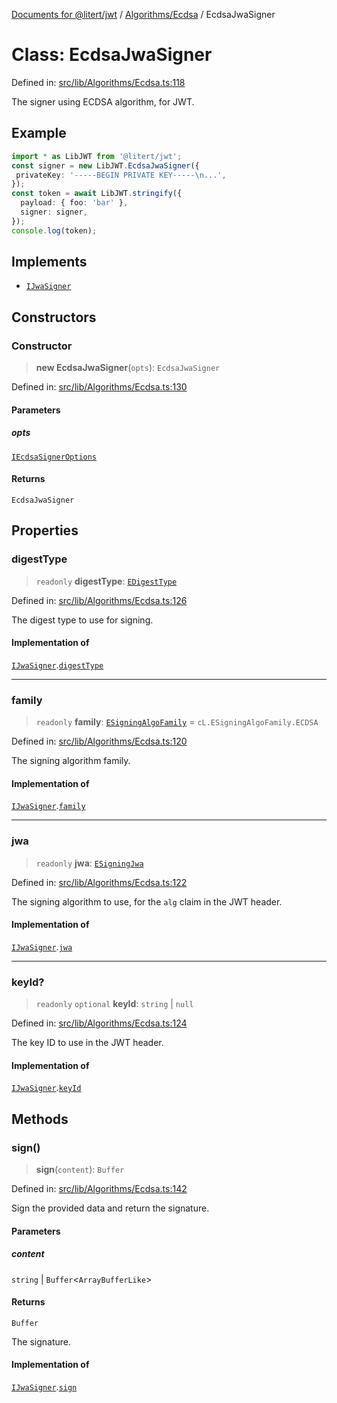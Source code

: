 [Documents for @litert/jwt](../../../index.md) / [Algorithms/Ecdsa](../index.md) / EcdsaJwaSigner

# Class: EcdsaJwaSigner

Defined in: [src/lib/Algorithms/Ecdsa.ts:118](https://github.com/litert/jwt.js/blob/master/src/lib/Algorithms/Ecdsa.ts#L118)

The signer using ECDSA algorithm, for JWT.

## Example

```ts
import * as LibJWT from '@litert/jwt';
const signer = new LibJWT.EcdsaJwaSigner({
 privateKey: '-----BEGIN PRIVATE KEY-----\n...',
});
const token = await LibJWT.stringify({
  payload: { foo: 'bar' },
  signer: signer,
});
console.log(token);
```

## Implements

- [`IJwaSigner`](../../../Types/interfaces/IJwaSigner.md)

## Constructors

### Constructor

> **new EcdsaJwaSigner**(`opts`): `EcdsaJwaSigner`

Defined in: [src/lib/Algorithms/Ecdsa.ts:130](https://github.com/litert/jwt.js/blob/master/src/lib/Algorithms/Ecdsa.ts#L130)

#### Parameters

##### opts

[`IEcdsaSignerOptions`](../interfaces/IEcdsaSignerOptions.md)

#### Returns

`EcdsaJwaSigner`

## Properties

### digestType

> `readonly` **digestType**: [`EDigestType`](../../../Constants/enumerations/EDigestType.md)

Defined in: [src/lib/Algorithms/Ecdsa.ts:126](https://github.com/litert/jwt.js/blob/master/src/lib/Algorithms/Ecdsa.ts#L126)

The digest type to use for signing.

#### Implementation of

[`IJwaSigner`](../../../Types/interfaces/IJwaSigner.md).[`digestType`](../../../Types/interfaces/IJwaSigner.md#digesttype)

***

### family

> `readonly` **family**: [`ESigningAlgoFamily`](../../../Constants/enumerations/ESigningAlgoFamily.md) = `cL.ESigningAlgoFamily.ECDSA`

Defined in: [src/lib/Algorithms/Ecdsa.ts:120](https://github.com/litert/jwt.js/blob/master/src/lib/Algorithms/Ecdsa.ts#L120)

The signing algorithm family.

#### Implementation of

[`IJwaSigner`](../../../Types/interfaces/IJwaSigner.md).[`family`](../../../Types/interfaces/IJwaSigner.md#family)

***

### jwa

> `readonly` **jwa**: [`ESigningJwa`](../../../Constants/enumerations/ESigningJwa.md)

Defined in: [src/lib/Algorithms/Ecdsa.ts:122](https://github.com/litert/jwt.js/blob/master/src/lib/Algorithms/Ecdsa.ts#L122)

The signing algorithm to use, for the `alg` claim in the JWT header.

#### Implementation of

[`IJwaSigner`](../../../Types/interfaces/IJwaSigner.md).[`jwa`](../../../Types/interfaces/IJwaSigner.md#jwa)

***

### keyId?

> `readonly` `optional` **keyId**: `string` \| `null`

Defined in: [src/lib/Algorithms/Ecdsa.ts:124](https://github.com/litert/jwt.js/blob/master/src/lib/Algorithms/Ecdsa.ts#L124)

The key ID to use in the JWT header.

#### Implementation of

[`IJwaSigner`](../../../Types/interfaces/IJwaSigner.md).[`keyId`](../../../Types/interfaces/IJwaSigner.md#keyid)

## Methods

### sign()

> **sign**(`content`): `Buffer`

Defined in: [src/lib/Algorithms/Ecdsa.ts:142](https://github.com/litert/jwt.js/blob/master/src/lib/Algorithms/Ecdsa.ts#L142)

Sign the provided data and return the signature.

#### Parameters

##### content

`string` | `Buffer`\<`ArrayBufferLike`\>

#### Returns

`Buffer`

The signature.

#### Implementation of

[`IJwaSigner`](../../../Types/interfaces/IJwaSigner.md).[`sign`](../../../Types/interfaces/IJwaSigner.md#sign)
